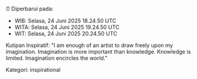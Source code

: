 ⏰ Diperbarui pada:
- WIB: Selasa, 24 Juni 2025 18.24.50 UTC
- WITA: Selasa, 24 Juni 2025 19.24.50 UTC
- WIT: Selasa, 24 Juni 2025 20.24.50 UTC

Kutipan Inspiratif:
"I am enough of an artist to draw freely upon my imagination. Imagination is more important than knowledge. Knowledge is limited. Imagination encircles the world."


Kategori: inspirational

